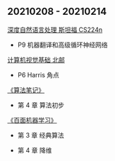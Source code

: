 ## 20210208 - 20210214

[深度自然语言处理 斯坦福 CS224n](https://www.bilibili.com/video/BV1pt411h7aT)

- P9 机器翻译和高级循环神经网络

[计算机视觉基础 北邮](https://www.bilibili.com/video/BV1nz4y197Qv)

- P6 Harris 角点

[《算法笔记》](https://book.douban.com/subject/26827295/)

- 第 4 章 算法初步

[《百面机器学习》](https://book.douban.com/subject/30285146/)

- 第 3 章 经典算法

- 第 4 章 降维